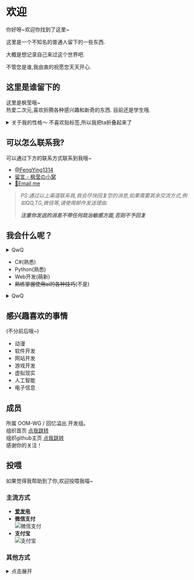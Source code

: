 # 欢迎
你好呀~欢迎你找到了这里~

这里是一个不知名的普通人留下的一些东西.

大概是想记录自己来过这个世界吧.

不管您是谁,我由衷的祝愿您天天开心.

## 这里是谁留下的

这里是枫莹哦~    
热爱二次元,喜欢折腾各种感兴趣和新奇的东西. 
目前还是学生哦.
<details>
  <summary>关于我的性格～  
    不喜欢贴标签,所以我把ta折叠起来了</summary>
  泥嚎哦~欢迎点到这里来。  
  先简单介绍一下我目前的阶段吧。  
  目前还是一个学生~  
  喜欢与人交往，喜欢和别人贴贴,喜欢每一个喜欢我的人.会信任别人~  
  喜欢很多很多的新奇事物~  
  希望和看到这里的你成为好朋友哦~  
  <details>
  <summary>一些不好的事情哦~请**谨慎**选择打开  
  </summary> 
    会不断放大各种缺点,不管是**任何人**又或者是**自己**  
  如果感觉到我伤害到了你,请不要犹豫,向我**表达出来不满** or **拉黑删除我**.  
</details>
</details>

## 可以怎么联系我?

可以通过下方的联系方式联系到我哦~

- [@FengYing1314](https://github.com/FengYing1314/)
- [留言 - 枫莹の小窝](https://www.fengying.xin/message)
- [📧Email me](mailto:admin@fengying.shop)

> *PS:通过以上渠道联系我,我会尽快回复您的消息,如果需要其余交流方式,例如QQ,TG,微信等,请使用邮件发送理由.*
>
> ***注意你发送的消息不带任何政治敏感方面,否则不予回复***

## 我会什么呢？

<details>
  <summary>QwQ</summary>
  (?貌似什么都不会a)
</details>

- C#(熟悉)
- Python(熟悉)
- Web开发(萌新)
- ~~熟练掌握使用ai的各种技巧~~(不是)

<details>
  <summary>QwQ</summary>
  是的,没有一个精通呢 T_T
</details>

## 感兴趣喜欢的事情

(不分前后哦~)

- 动漫
- 软件开发
- 网站开发
- 游戏开发
- 虚拟现实
- 人工智能
- 电子信息

## 成员

所属 OOM-WG / 回忆溢出 开发组。  
组织首页 [点我跳转](https://oom-wg.dev/)  
组织github主页 [点我跳转](https://github.com/OOM-WG)  
感谢你的关注！

## 投喂

如果觉得我帮助到了你,欢迎投喂我喵~

### 主流方式

- [**爱发电**](https://afdian.com/a/fengyingqwq)
- **微信支付**  
  ![微信支付](https://image.fengying.xin/Image%20hosting/WeChat%20appreciation%20QR%20code.png)
- **支付宝**  
  ![支付宝](https://image.fengying.xin/Image%20hosting/Alipay%20payment%20QR%20code.jpg)

### 其他方式

<details>
  <summary>点击展开</summary>

  > **感谢您的赞助**

  - **Polygon:**  
    `0xF120Fd8e4B525cfBB4b339860FA9D35d62eb784a`
  - **TON:**  
    `UQAxVnUw5EwFfz8R9b8ea0pohD7p21VbqSJ-kvi2ZNaFWGlF`

</details>